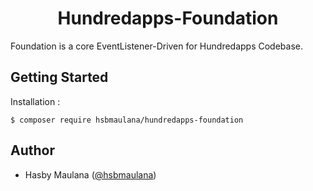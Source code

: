 <h1 align="center">Hundredapps-Foundation</h1>

Foundation is a core EventListener-Driven for Hundredapps Codebase.

Getting Started
---

Installation :

```
$ composer require hsbmaulana/hundredapps-foundation
```

Author
---

- Hasby Maulana ([@hsbmaulana](https://linkedin.com/in/hsbmaulana))